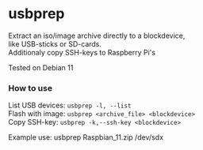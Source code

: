 # usbprep
Extract an iso/image archive directly to a blockdevice,  
like USB-sticks or SD-cards.  
Additionaly copy SSH-keys to Raspberry Pi's

Tested on Debian 11

### How to use
List USB devices: `usbprep -l, --list`  
Flash with image: `usbprep <archive_file> <blockdevice>`  
Copy SSH-key: `usbprep -k,--ssh-key <blockdevice>`

Example use: usbprep Raspbian_11.zip /dev/sdx
